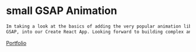 # small GSAP Animation

```bash
Im taking a look at the basics of adding the very popular animation library;
GSAP, into our Create React App. Looking forward to building complex animations in the future.
```

[Portfolio](https://yassine-irab.me/)
